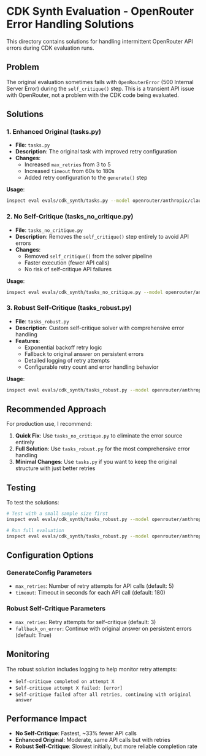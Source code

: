 # CDK Synth Evaluation - OpenRouter Error Handling Solutions

This directory contains solutions for handling intermittent OpenRouter API errors during CDK evaluation runs.

## Problem

The original evaluation sometimes fails with `OpenRouterError` (500 Internal Server Error) during the `self_critique()` step. This is a transient API issue with OpenRouter, not a problem with the CDK code being evaluated.

## Solutions

### 1. Enhanced Original (tasks.py)
- **File**: `tasks.py`
- **Description**: The original task with improved retry configuration
- **Changes**:
  - Increased `max_retries` from 3 to 5
  - Increased `timeout` from 60s to 180s
  - Added retry configuration to the `generate()` step

**Usage**:
```bash
inspect eval evals/cdk_synth/tasks.py --model openrouter/anthropic/claude-opus-4
```

### 2. No Self-Critique (tasks_no_critique.py)
- **File**: `tasks_no_critique.py`
- **Description**: Removes the `self_critique()` step entirely to avoid API errors
- **Changes**:
  - Removed `self_critique()` from the solver pipeline
  - Faster execution (fewer API calls)
  - No risk of self-critique API failures

**Usage**:
```bash
inspect eval evals/cdk_synth/tasks_no_critique.py --model openrouter/anthropic/claude-opus-4
```

### 3. Robust Self-Critique (tasks_robust.py)
- **File**: `tasks_robust.py`
- **Description**: Custom self-critique solver with comprehensive error handling
- **Features**:
  - Exponential backoff retry logic
  - Fallback to original answer on persistent errors
  - Detailed logging of retry attempts
  - Configurable retry count and error handling behavior

**Usage**:
```bash
inspect eval evals/cdk_synth/tasks_robust.py --model openrouter/anthropic/claude-opus-4
```

## Recommended Approach

For production use, I recommend:

1. **Quick Fix**: Use `tasks_no_critique.py` to eliminate the error source entirely
2. **Full Solution**: Use `tasks_robust.py` for the most comprehensive error handling
3. **Minimal Changes**: Use `tasks.py` if you want to keep the original structure with just better retries

## Testing

To test the solutions:

```bash
# Test with a small sample size first
inspect eval evals/cdk_synth/tasks_robust.py --model openrouter/anthropic/claude-opus-4 --limit 3

# Run full evaluation
inspect eval evals/cdk_synth/tasks_robust.py --model openrouter/anthropic/claude-opus-4 --log-dir results/
```

## Configuration Options

### GenerateConfig Parameters
- `max_retries`: Number of retry attempts for API calls (default: 5)
- `timeout`: Timeout in seconds for each API call (default: 180)

### Robust Self-Critique Parameters
- `max_retries`: Retry attempts for self-critique (default: 3)
- `fallback_on_error`: Continue with original answer on persistent errors (default: True)

## Monitoring

The robust solution includes logging to help monitor retry attempts:
- `Self-critique completed on attempt X`
- `Self-critique attempt X failed: [error]`
- `Self-critique failed after all retries, continuing with original answer`

## Performance Impact

- **No Self-Critique**: Fastest, ~33% fewer API calls
- **Enhanced Original**: Moderate, same API calls but with retries
- **Robust Self-Critique**: Slowest initially, but more reliable completion rate 